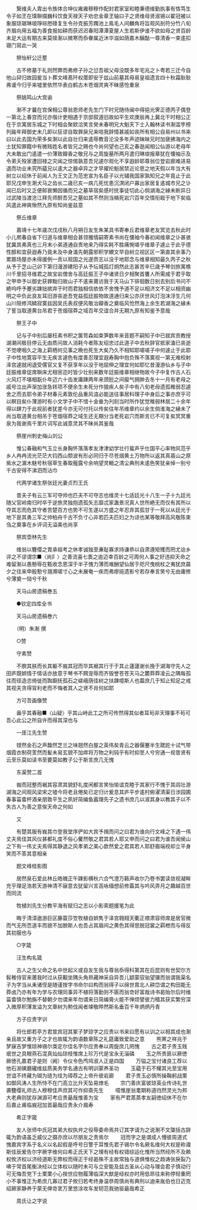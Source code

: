 <!-- { "loadSidebar": true } -->
　　繄维夫人胄出令族体合坤仪雍雍穆穆作配封君家室和睦秉德维勤执事有恪笃生令子如玊在璞聨掇巍科饮食天禄天子劝忠金章玊轴曰子之贤维母贤淑锡以翟冠被以象服琼琚琳琅琤琮厯碌复生令孙克振芳躅池上鳯毛人间麟角将旨观风剖符分竹八旬齐眉向用五福为善食报如耕而获迟迟春阳潭潭夏屋人生若斯伊谁不欲如母之贤百龄未足大运有期古来莫赎淛以微寒而忝眷属近沐华滋如荫嘉木醨酤一尊清香一束逺扣寝门冩此一哭 

　　祭怡轩公迁塟 

　　古不修墓于礼则然弊而弗修子孙之愆吾祖父母没既多年宅兆之卜粤若三迁今自他山舁归故园爰当卜葬文峰髙阡权厝即安于兹山前墓其毋易皇祖遗言四十秋霜耿耿弗谖今归乎来墟里依然华表白鹤古木苍烟灵爽不昧感怆重泉 

　　祭姚鸣山大宫谕 

　　淛不才曩在宫保相公尊翁恩师老先生门下时兄随侍闽中得挹光霁正德丙子偶登一第北上春宫而兄亦偕计吏相遇于京邸叙道旧故如平生欢庚辰再上冀北干时相公正在于京寓居东城之下时相会聚欵洽笑言癸未春明兄大魁天下士入翰林读书淛滥竽榜列踰年拜御史未几即以狂谬自取罪戾兄来唁我辞情甚戚如丧所有相公自易州以书来曰以此去国为荣多矣淛以此自壮归来逺辱教音沦没多年声迹昧昧兄时加襃拂海内之士犹知罪籍中有微贱姓名者皆兄之赐也今尚何望也己亥之春逖闻相公仙游以老母年大未敢出门逺遣一价薄致瓣香之敬兄与之周旋墓所两月遣归琳琅报章犹在懐袖示及令弟夭殁家遭回禄之灾闻之惊惕孰意吾兄遽尔观化不享遐龄耶尊翁位登岩廊难进易退而功业未究所藴兄以逺大之器卓异之才早擢抡魁居禁近论思之地天假以年当大有树立以绍休于前闻人为王文正为范忠宣为名臣子以光辅我国家孰知兄之年竟止于此耶兄戊申生淛犬马之齿长二歳已亥一病几死忧患沉溟闭户寡出家居复逺城市兄之讣闻已后时又乏便邮衰懒因循而兄之墓草宿矣感时抚事徒切此心倘湖海之縁未断异日过武陵当渡沧江拜先师酹吾兄之墓如其不然则当槁死岩穴百年交情衔戢于地下矣临风遣此神爽愀然九原有知尚鉴兹意 

　　祭丘维章 

　　嘉靖十七年歳次戊戌秋八月朔日友生朱某具书寄奉丘君维章老友冥览去秋此时小儿熈春自省下归道与维章相会甚领雅情嗣寄素书尚在懐袖今春初闻维章之讣甚骇犹冀其弗真也三月末小弟道通自贵地来乃得实耗不胜痛惋嗟乎维章子遽止于此乎德性醇和宜获遐寿乃竟未及中身溘先朝露邪积学纉文早自树立视区区一第直其余事乃累踬场屋亦未得援例一贡以观国之光遂赍志以没于地耶念与维章相知最久丙子之秋从予于芝山己卯下第归漫游建阳子从予坛城孤灯炯然此志甚苦辛巳歳予琴剑旅寓樵川千里招寻维君之故宝岩僧舍与高廷振王子中诸贤日夕相聚首饔人所需咸于君乎取之甲申予以御史获罪黜归故山子不逺来莆访我于天马山下徘徊数日别去别后书问不絶呜呼予蹇劣踈拙摈弃于时而君独相信依依不舍愧予道不足以相济文不足以相资幽明之中负此良友耳旧游丧逝吾党益孤廷振物故道通归来公亦厌世风灯泡沫浮生几何山川阻修鸿鳞寂寞兹因吴氏表叔便风敬治瓣香之奠临风怆然海上余生若湖海之縁未了誓当取道黄台吊君于苍烟宿莽之域百年交谊合并无期九原有知鉴予意哉 

　　祭王子中 

　　记与子中别后屡枉素书积之箧笥森如束笋数年来音题不嗣知子中已就宾贡教授湖潮间极目停云无由质问故人消耗今者陈友绍忠过此道子中去秋辞官抵家溘已丧逝不觉哽咽久之海上羁栖何见事之晩也死生大矣乃久不相知耶嗟嗟子中何遽止于此耶子中性地寛容平生无疾言遽色有度善忍理宜遐寿胸中抱负殊不落寞视一第无难校射泽宫遽就闲退受儒官又复不获享年以没于地屈伸之理宜何如耶忆昔漫游仙乡与子中廷振维章促席聨床尤相宻迩时皆少壮别来数年廷振维章相继物故今子中复作古人石火风灯不堪相翫仆年迈六十齿发庸踈两年来颈脰之间瘿气拥肿去冬十一月有老母之戚号泣出声渐加涨急转项不便余生未死分作狼疾人矣子中有八旬老母遗孤稚弱忍遽舍之而去耶令弟子材春元素敦伦品重风谊必能送往事居料理子中身后之事亦庶乎可以瞑目矣仆薄游时有小文学子中不惜十金垂为刋刻当时所作犹觉稚弱林居二十余年得以肆力于此视前者犹差今亦无可付托以传矣往年吊维章约以余生倘淮海之縁未了尚当取道黄台相吊于苍烟宿莽之域生还无期分当老死岩穴而斯言已不可复矣冥冥重泉为我谢焉千里片词写此诚意灵其不昧尚其鉴哉 

　　祭崖州刺史梅山刘公 

　　惟公春融和气玉立长身胸怀落落孝友津津幼学壮行蜚声乎仕国平心率物风范乎乡人冉冉流光茫茫大钧西山颓波有形必同归于尽苍烟黄土万物所以返其真蓊山之原紫水之濵木魅号秋宿草生春取薤露兮余响望灵輀之清尘典刑未逺色笑犹亲悼一别兮千古安得不涕泗而沾巾 

　　代两学诸生祭张廷光妻贞烈王氏 

　　昔夫子有云三军可夺帅也匹夫不可夺志也维灵十七适廷光十八生一子十九廷光随父官岭南归时卒于逆旅灵独抱遗孤矢志靡忒家蛊景况真人世所絶无而仅有其所以夺其志而危其守者苦楚百方也势不可生遂以方盛之年忍弃其孤甘于一死以从廷光于地下是其勇三军之帅柏舟千古不负寸心非若匹夫匹妇之为谅也某等敬拜高风敬陈束刍之奠事在乡评词无溢美也尚享 

　　祭宾壶林先生 

　　维翁以簪缨之胄承祖考之休孝诚独至亷耻寡求持谦恭以自肃遵矩矱而罔尤谂乡评之不谬谓宗■〈尚阝〉之善流喜七袠之逾迈幸百龄之可周何人事之好违抑天命之难留淛以愚戅辱在甄收念恩深于半子愧力薄而难酬望仙居于咫尺曳桃杖之夷犹庶晨夕之往来申殷懃兮瀡滫嗟寸心之未展奄一疾而弗瘳挹遗影兮若存奉言笑兮无由庸修兮薄奠一恸兮千秋 

　　天马山房遗稿巻五 

　　●钦定四库全书 

　　天马山房遗稿巻六 

　　（明）朱淛 撰 

　　○赞 

　　守素赞 

　　不腴其肤而长其躯不峩其冠而华其裾其行于于其止蘧蘧谢长挽于湖海守先人之田庐既娯情于情话亦放意于琴书不闗宠辱而齐毁誉苍苍天马之麓莽莽凌云之隅每孤往而径造恣倚徙而踟蹰抚孤石之嵯峨荫佳树之扶踈噫斯人也葢庶几于知止知足之戒其视夫贪得冐利老而不悔者其人之贤不肖何如耶 

　　方可吾画像赞 

　　盎乎其春融■〈山疑〉乎其山峙此工之所可传然得其似者耳茍非天理事不茍可吾心此公之所自许而得其深也与 

　　一厓江先生赞 

　　铿然金石之声馥然芝兰之味翘然白屋之英伟矣青云之器偃蹇半生蹉跎十试气带烟霞衣制荷芰然而髪未易玄貌不加瘁将万物之利钝乎有时抑至人兮穷通一视昔贤有云至乐莫如读书至要莫如教子公于斯言庶几无愧 

　　东渠赞二首 

　　峩而冠整而裾其容肃其貌舒礼度闲都言笑怡愉谊克睦于其家行不愧于其闾壮游湖海之间观风梁宋之墟今将老且倦矣已定归计爰息其庐平步逺村俯濯清渠日涉园圃春事菑畬杯酒亲朋敦平生之夙好简编鱼蠧理先子之遗书庶几以淑其身以教其子以不失古人为善之意俟天命之何如 

　　又 

　　有楚其服有峩其巾登我堂序俨如大宾予揖而问之曰君为谁向行文峰之下遇一伟丈夫焉佳其风仪甚都礼度不俗心矍然敬之君其若人耶又申而问之曰君为谁吾闻侯山之下有一伟丈夫焉得其静退之风孝弟之美心歆然爱之君其若人耶舒眉端视却立平身笑而不答其意相亲 

　　题文峰桂影图 

　　居然泉石爱此林丘皓魄正午踈影横秋六合气澄万籁声收尔乃卷书罢读敛视凝眸充乎理足浩若天游神清不寐意去犹留兴言高咏缅想前修葢其与吟风弄月之趣越百世而同流 

　　牧植刘先生分教平海有赋归之志以小影索题援笔为此 

　　晦于清漳遨游巨区藤蓑莎笠牧植自娯隽于泽宫翱翔天衢正襟肃容师席是居官微而气无所恧道丰而貌不加腴斯人也吾占其眉间之黄色其得思脱冠裳之羁枻而与得反其初服也与 

　　○字箴 

　　汪生构名箴 

　　古人之生父命之名中世起义或自友生我与尊翁忝得科第其在后昆则有世契尔方髫稚侍官来莆我时过从获觏坐隅头角昻藏神采自异吾儿颛蒙驭骀望骥而翁谓我渠名子为字当从耒诸侄是随谨按字书命尔曰构而翁得子以绵世胄北人耕岱谓之构田能无莽卤乃亦有年为学与农理同事异不植将落勤则不匮而翁竒好富哉诗书曷贻尔后时维菑畬慎尔勉旃不替朝夕勿谓来年勿谓来日简编膏火能不惮烦譬彼力穑其获实繁穷深入微厚积薄发溢为文章树为勲伐闻者竦敬晔然斯名垂百千年炳炳丹青 

　　方子应贵字训 

　　将仕郎若亭方君筮宾冠其冢子梦琼字之应贵以书来曰愿有以训之以相其成也淛亲且故又重方子之才也故辄为韵语数章陈之礼筵庸致爱助之意 
　　熊罴之祥兆于梦寐吉梦惟琼神锡尔类定尔佳名字尔应贵奉以周旋庶几罔愧 
　　古之君子贵玉贱珉世之具眼燕石混真灿灿琼枝惟席上珍万代是宝永无淄磷 
　　玉之所贵匪以厥徳厥徳孔嘉君子是则（阙）令仪令色鸤鸠淑人正是四国 
　　万镒之宝付诸良工荐以他石湔磢磨礲维兹质美务学名通古有明训蒙养圣功 
　　玉藴于石不耀其光至宝用世谊不终藏为瑚为琏为珪为璋荐之上帝升彼岩廊 
　　君子贵玉必慎所操鞠躬战栗如御风涛人生所恃不在门高立比升天坠易燎毛 
　　宗门善庆富彼琼英业传诗礼世袭簪缨礼师古人穆穆佳声庶其可作抑斋先生 
　　噫惟崖翁耄期称道岿然灵光为邦大老典则犹存渊源可考应贵朂哉惟善为宝 
　　家有严君蒸蒸孝友嗣徳绍休不在尔后嘉止甫临峩冠加首朂哉应贵永介眉寿 

　　希正字箴 

　　友人张师中氏冠其弟大权执弁之役辱委命焉共订其字请为之说淛不文櫽括古辞辄为韵语虽乏威仪之摄亦庶以尽朋友之责焉尔 
　　冠而字之是谓成人懵彼周道式愧嘉宾字系于名义以名起假是呼号日警于耳惟先君子锡尔令名厥名维何大权是称诹斯佳辰爰告尔字厥字维何曰希正氏天下之理有经有权错综运化惟所当然经所不及赖权攸济权以济经道斯无弊权而得正于经曷殊不主故常独与道俱惟权之趋诪张戾裂乃咈于常首尾衡决经以立体权以随时未可与立安能及兹古圣从心动与理会君子慎动行可无悔吾党下士栗栗小心揆世应物履薄临深大猷是经权亦时用低昻往来称停轻重罔小不事惟正为希庶几寡过君子攸归若考终身温恭周慎尚有典刑以迪来胤伯也日迈克绍厥家静养于蒙无俾竒衺万里悠涂攻车发轫范我驰驱朂哉希正 

　　周氏让之字说 

